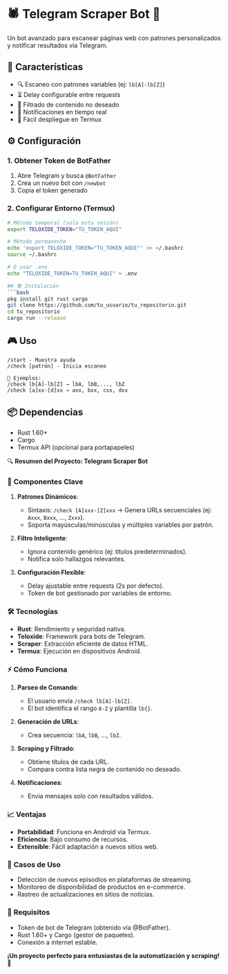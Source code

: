 # 🕷️ Telegram Scraper Bot 🤖

Un bot avanzado para escanear páginas web con patrones personalizados y notificar resultados via Telegram.

## 🚀 Características
- 🔍 Escaneo con patrones variables (ej: `lb[A]-lb[Z]`)
- ⏳ Delay configurable entre requests
- 🚫 Filtrado de contenido no deseado
- 📨 Notificaciones en tiempo real
- 🔄 Fácil despliegue en Termux

## ⚙️ Configuración

### 1. Obtener Token de BotFather
1. Abre Telegram y busca `@BotFather`
2. Crea un nuevo bot con `/newbot`
3. Copia el token generado

### 2. Configurar Entorno (Termux)
```bash
# Método temporal (solo esta sesión)
export TELOXIDE_TOKEN="TU_TOKEN_AQUI"

# Método permanente
echo 'export TELOXIDE_TOKEN="TU_TOKEN_AQUI"' >> ~/.bashrc
source ~/.bashrc

# O usar .env
echo "TELOXIDE_TOKEN=TU_TOKEN_AQUI" > .env

## 🛠️ Instalación
```bash
pkg install git rust cargo
git clone https://github.com/tu_usuario/tu_repositorio.git
cd tu_repositorio
cargo run --release
```

## 🎮 Uso
```
/start - Muestra ayuda
/check [patrón] - Inicia escaneo

📌 Ejemplos:
/check lb[A]-lb[Z] → lbA, lbB,..., lbZ
/check [a]xx-[d]xx → axx, bxx, cxx, dxx
```

## 📦 Dependencias
- Rust 1.60+
- Cargo
- Termux API (opcional para portapapeles)


🔍 **Resumen del Proyecto: Telegram Scraper Bot**  

### 🧩 **Componentes Clave**  
1. **Patrones Dinámicos**:  
   - Sintaxis: `/check [A]xxx-[Z]xxx` → Genera URLs secuenciales (ej: `Axxx`, `Bxxx`, ..., `Zxxx`).  
   - Soporta mayúsculas/minúsculas y múltiples variables por patrón.  

2. **Filtro Inteligente**:  
   - Ignora contenido genérico (ej: títulos predeterminados).  
   - Notifica solo hallazgos relevantes.  

3. **Configuración Flexible**:  
   - Delay ajustable entre requests (2s por defecto).  
   - Token de bot gestionado por variables de entorno.  

### 🛠️ **Tecnologías**  
- **Rust**: Rendimiento y seguridad nativa.  
- **Teloxide**: Framework para bots de Telegram.  
- **Scraper**: Extracción eficiente de datos HTML.  
- **Termux**: Ejecución en dispositivos Android.  

### ⚡ **Cómo Funciona**  
1. **Parseo de Comando**:  
   - El usuario envía `/check lb[A]-lb[Z]`.  
   - El bot identifica el rango `A-Z` y plantilla `lb{}`.  

2. **Generación de URLs**:  
   - Crea secuencia: `lbA`, `lbB`, ..., `lbZ`.  

3. **Scraping y Filtrado**:  
   - Obtiene títulos de cada URL.  
   - Compara contra lista negra de contenido no deseado.  

4. **Notificaciones**:  
   - Envia mensajes solo con resultados válidos.  

### 📈 **Ventajas**  
- **Portabilidad**: Funciona en Android via Termux.  
- **Eficiencia**: Bajo consumo de recursos.  
- **Extensible**: Fácil adaptación a nuevos sitios web.  

### 🚀 **Casos de Uso**  
- Detección de nuevos episodios en plataformas de streaming.  
- Monitoreo de disponibilidad de productos en e-commerce.  
- Rastreo de actualizaciones en sitios de noticias.  

### 📌 **Requisitos**  
- Token de bot de Telegram (obtenido via @BotFather).  
- Rust 1.60+ y Cargo (gestor de paquetes).  
- Conexión a internet estable.  

**¡Un proyecto perfecto para entusiastas de la automatización y scraping!** 🚀
